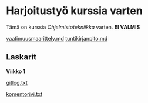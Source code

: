 # Harjoitustyö kurssia varten

Tämä on kurssia *Ohjelmistotekniikka* varten. **EI VALMIS**

[vaatimuusmaarittely.md](https://github.com/T-Marenk/ot-harjoitustyo/blob/main/dokumentaatio/vaatimusmaarittely.md)
[tuntikirjanpito.md](https://github.com/T-Marenk/ot-harjoitustyo/blob/main/dokumentaatio/tuntikirjapito.md)

## Laskarit

**Viikko 1**

[gitlog.txt](https://github.com/T-Marenk/ot-harjoitustyo/blob/main/laskarit/viikko1/gitlog.txt)

[komentorivi.txt](https://github.com/T-Marenk/ot-harjoitustyo/blob/main/laskarit/viikko1/komentorivi.txt)
